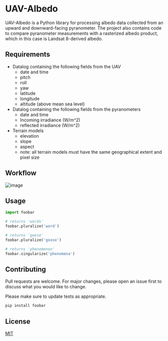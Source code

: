 # UAV-Albedo

UAV-Albedo is a Python library for processing albedo data collected from an upward and downward-facing pyranometer. The project also contains code to compare pyranometer measurements with a rasterized albedo product, which in this case is Landsat 8-derived albedo.

## Requirements
* Datalog containing the following fields from the UAV
	* date and time
	* pitch
	* roll
	* yaw
	* latitude
	* longitude
	* altitude (above mean sea level)
* Datalog containing the following fields from the pyranometers
	* date and time
	* Incoming irradiance (W/m^2)
	* reflected irradiance (W/m^2)
* Terrain models 
	* elevation
	* slope
	* aspect
	* note: all terrain models must have the same geographical extent and pixel size

## Workflow

![image](file://workflow.jpg)

## Usage

```python
import foobar

# returns 'words'
foobar.pluralize('word')

# returns 'geese'
foobar.pluralize('goose')

# returns 'phenomenon'
foobar.singularize('phenomena')
```

## Contributing
Pull requests are welcome. For major changes, please open an issue first to discuss what you would like to change.

Please make sure to update tests as appropriate.

```bash
pip install foobar
```

## License
[MIT](https://choosealicense.com/licenses/mit/)